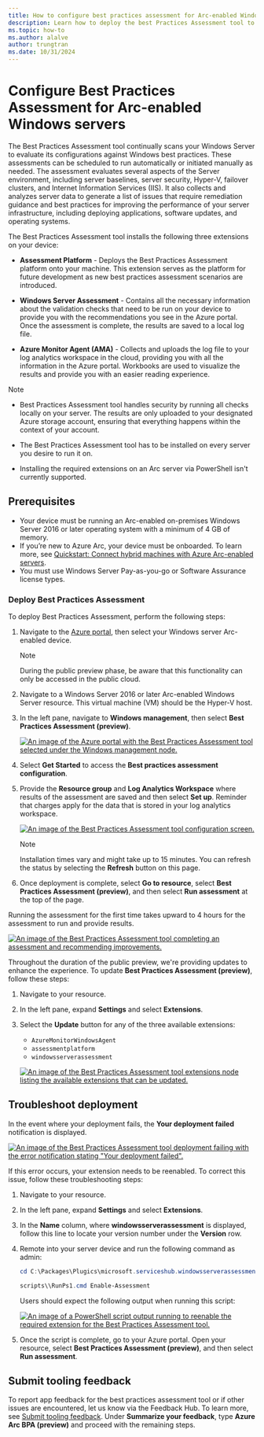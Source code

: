 ```yaml
---
title: How to configure best practices assessment for Arc-enabled Windows servers
description: Learn how to deploy the best Practices Assessment tool to evaluate your servers by identifying and providing guidance on areas for improvement for Arc-enabled Windows servers and Azure VMs.
ms.topic: how-to
ms.author: alalve
author: trungtran
ms.date: 10/31/2024
---
```


# Configure Best Practices Assessment for Arc-enabled Windows servers

The Best Practices Assessment tool continually scans your Windows Server to evaluate its configurations against Windows best practices. These assessments can be scheduled to run automatically or initiated manually as needed. The assessment evaluates several aspects of the Server environment, including server baselines, server security, Hyper-V, failover clusters, and Internet Information Services (IIS). It also collects and analyzes server data to generate a list of issues that require remediation guidance and best practices for improving the performance of your server infrastructure, including deploying applications, software updates, and operating systems.

The Best Practices Assessment tool installs the following three extensions on your device:

- **Assessment Platform** - Deploys the Best Practices Assessment platform onto your machine. This extension serves as the platform for future development as new best practices assessment scenarios are introduced.

- **Windows Server Assessment** - Contains all the necessary information about the validation checks that need to be run on your device to provide you with the recommendations you see in the Azure portal. Once the assessment is complete, the results are saved to a local log file.

- **Azure Monitor Agent (AMA)** - Collects and uploads the log file to your log analytics workspace in the cloud, providing you with all the information in the Azure portal. Workbooks are used to visualize the results and provide you with an easier reading experience.

> [!NOTE]
>
> - Best Practices Assessment tool handles security by running all checks locally on your server. The results are only uploaded to your designated Azure storage account, ensuring that everything happens within the context of your account.
>
> - The Best Practices Assessment tool has to be installed on every server you desire to run it on.
>
> - Installing the required extensions on an Arc server via PowerShell isn't currently supported.

## Prerequisites

- Your device must be running an Arc-enabled on-premises Windows Server 2016 or later operating system with a minimum of 4 GB of memory.
- If you’re new to Azure Arc, your device must be onboarded. To learn more, see [Quickstart: Connect hybrid machines with Azure Arc-enabled servers](/azure/azure-arc/servers/learn/quick-enable-hybrid-vm).
- You must use Windows Server Pay-as-you-go or Software Assurance license types.

### Deploy Best Practices Assessment

To deploy Best Practices Assessment, perform the following steps:

1. Navigate to the [Azure portal](https://portal.azure.com/), then select your Windows server Arc-enabled device.
  
   > [!NOTE]
   > During the public preview phase, be aware that this functionality can only be accessed in the public cloud.

1. Navigate to a Windows Server 2016 or later Arc-enabled Windows Server resource. This virtual machine (VM) should be the Hyper-V host.
1. In the left pane, navigate to **Windows management**, then select **Best Practices Assessment (preview)**.

   [ ![An image of the Azure portal with the Best Practices Assessment tool selected under the Windows management node.](../media/azure-arc/azure-arc-best-practices-assessment-tool.png)](../media/azure-arc/azure-arc-best-practices-assessment-tool.png#lightbox)

1. Select **Get Started** to access the **Best practices assessment configuration**.
1. Provide the **Resource group** and **Log Analytics Workspace** where results of the assessment are saved and then select **Set up**. Reminder that charges apply for the data that is stored in your log analytics workspace.

   [ ![An image of the Best Practices Assessment tool configuration screen.](../media/azure-arc/azure-arc-best-practices-assessment-configuration.png)](../media/azure-arc/azure-arc-best-practices-assessment-configuration.png#lightbox)

   > [!NOTE]
   > Installation times vary and might take up to 15 minutes. You can refresh the status by selecting the **Refresh** button on this page.

1. Once deployment is complete, select **Go to resource**, select **Best Practices Assessment (preview)**, and then select **Run assessment** at the top of the page.

Running the assessment for the first time takes upward to 4 hours for the assessment to run and provide results.

   [ ![An image of the Best Practices Assessment tool completing an assessment and recommending improvements.](../media/azure-arc/azure-arc-best-practices-assessment-recommendation.png)](../media/azure-arc/azure-arc-best-practices-assessment-recommendation.png#lightbox)

Throughout the duration of the public preview, we're providing updates to enhance the experience. To update **Best Practices Assessment (preview)**, follow these steps:

1. Navigate to your resource.
1. In the left pane, expand **Settings** and select **Extensions**.
1. Select the **Update** button for any of the three available extensions:

   - `AzureMonitorWindowsAgent`
   - `assessmentplatform`
   - `windowsserverassessment`

   [ ![An image of the Best Practices Assessment tool extensions node listing the available extensions that can be updated.](../media/azure-arc/azure-arc-best-practices-assessment-update-extensions.png)](../media/azure-arc/azure-arc-best-practices-assessment-update-extensions.png#lightbox)

## Troubleshoot deployment

In the event where your deployment fails, the **Your deployment failed** notification is displayed.

[ ![An image of the Best Practices Assessment tool deployment failing with the error notification stating "Your deployment failed".](../media/azure-arc/azure-arc-best-practices-assessment-error.png)](../media/azure-arc/azure-arc-best-practices-assessment-error.png#lightbox)

If this error occurs, your extension needs to be reenabled. To correct this issue, follow these troubleshooting steps:

1. Navigate to your resource.
1. In the left pane, expand **Settings** and select **Extensions**.
1. In the **Name** column, where **windowsserverassessment** is displayed, follow this line to locate your version number under the **Version** row.
1. Remote into your server device and run the following command as admin:

   ```powershell
   cd C:\Packages\Plugics\microsoft.serviceshub.windowsserverassessment\<VersionNumber>

   scripts\\RunPs1.cmd Enable-Assessment
   ```

   Users should expect the following output when running this script:

   [ ![An image of a PowerShell script output running to reenable the required extension for the Best Practices Assessment tool.](../media/azure-arc/azure-arc-best-practices-assessment-powershell-script.png)](../media/azure-arc/azure-arc-best-practices-assessment-powershell-script.png#lightbox)

1. Once the script is complete, go to your Azure portal. Open your resource, select **Best Practices Assessment (preview)**, and then select **Run assessment**.

## Submit tooling feedback

To report app feedback for the best practices assessment tool or if other issues are encountered, let us know via the Feedback Hub. To learn more, see [Submit tooling feedback](azure-site-recovery-for-windows-server.md#submit-tooling-feedback). Under **Summarize your feedback**, type **Azure Arc BPA (preview)** and proceed with the remaining steps.
